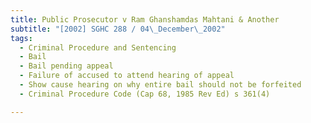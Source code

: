 ```yaml
---
title: Public Prosecutor v Ram Ghanshamdas Mahtani & Another 
subtitle: "[2002] SGHC 288 / 04\_December\_2002"
tags:
  - Criminal Procedure and Sentencing
  - Bail
  - Bail pending appeal
  - Failure of accused to attend hearing of appeal
  - Show cause hearing on why entire bail should not be forfeited
  - Criminal Procedure Code (Cap 68, 1985 Rev Ed) s 361(4)

---
```


